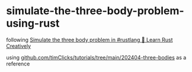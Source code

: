 # simulate-the-three-body-problem-using-rust

following [Simulate the three body problem in #rustlang 🦀 Learn Rust Creatively](https://www.youtube.com/watch?v=SNnXP4TBc7g)

using [github.com/timClicks/tutorials/tree/main/202404-three-bodies](https://github.com/timClicks/tutorials/tree/main/202404-three-bodies) as a reference
